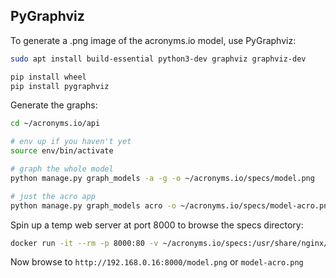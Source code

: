 ## PyGraphviz

To generate a .png image of the acronyms.io model, use PyGraphviz:

```bash
sudo apt install build-essential python3-dev graphviz graphviz-dev

pip install wheel
pip install pygraphviz
```

Generate the graphs:

```bash
cd ~/acronyms.io/api

# env up if you haven't yet
source env/bin/activate

# graph the whole model
python manage.py graph_models -a -g -o ~/acronyms.io/specs/model.png

# just the acro app
python manage.py graph_models acro -o ~/acronyms.io/specs/model-acro.png
```

Spin up a temp web server at port 8000 to browse the specs directory:

```bash
docker run -it --rm -p 8000:80 -v ~/acronyms.io/specs:/usr/share/nginx/html nginx
```

Now browse to `http://192.168.0.16:8000/model.png` or `model-acro.png`

